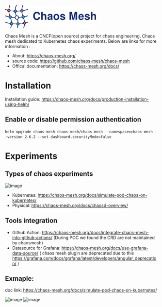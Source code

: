 
![Alt text](image.png)

Chaos Mesh is a CNCF(open source) project for chaos engineering. Chaos mesh dedicated  to Kubernetes chaos experiments. Below are links for more information :

* About: https://chaos-mesh.org/
* source code: https://github.com/chaos-mesh/chaos-mesh
* Offical documentation: https://chaos-mesh.org/docs/


# Installation

Installation guide: https://chaos-mesh.org/docs/production-installation-using-helm/

## Enable or disable permission authentication

`helm upgrade chaos-mesh chaos-mesh/chaos-mesh --namespace=chaos-mesh --version 2.6.2 --set dashboard.securityMode=false`

# Experiments

## Types of chaos experiments
<img width="219" alt="image" src="https://github.com/cloudtechner/chaos-engineering-tools/assets/87966660/02720553-e82d-4367-9392-d7fdfc0adf00">

* Kubernetes: https://chaos-mesh.org/docs/simulate-pod-chaos-on-kubernetes/
* Physical: https://chaos-mesh.org/docs/chaosd-overview/

## Tools integration

* Github Action: https://chaos-mesh.org/docs/integrate-chaos-mesh-into-github-actions/ (During POC we found the CRD are not maintained by chaosmesh)
* Datasource for Grafana: https://chaos-mesh.org/docs/use-grafana-data-source/ ( chaos mesh plugin are deprecated due to this https://grafana.com/docs/grafana/latest/developers/angular_deprecation/ )

## Exmaple:

doc link: https://chaos-mesh.org/docs/simulate-pod-chaos-on-kubernetes/

<img width="958" alt="image" src="https://github.com/cloudtechner/chaos-engineering-tools/assets/87966660/10e0a140-5357-4bb2-821f-318f09b25ce5">

<img width="489" alt="image" src="https://github.com/cloudtechner/chaos-engineering-tools/assets/87966660/5c2669f4-4ffc-47bc-b134-7ea70c01d180">


